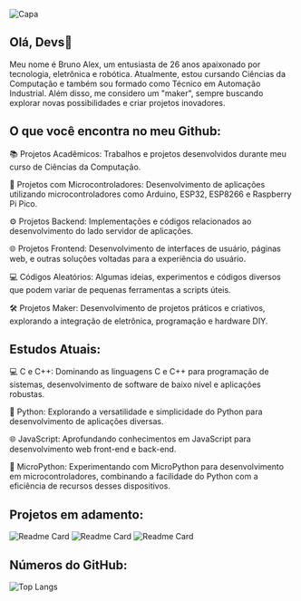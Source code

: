 ![Capa](https://github.com/user-attachments/assets/fe1c122c-dbef-4e26-9993-4ccbfbc250a6)


## Olá, Devs👋
Meu nome é Bruno Alex, um entusiasta de 26 anos apaixonado por tecnologia, eletrônica e robótica. Atualmente, estou cursando Ciências da Computação e também sou formado como Técnico em Automação Industrial. Além disso, me considero um "maker", sempre buscando explorar novas possibilidades e criar projetos inovadores.


## O que você encontra no meu Github:
📚 Projetos Acadêmicos: Trabalhos e projetos desenvolvidos durante meu curso de Ciências da Computação.

🤖 Projetos com Microcontroladores: Desenvolvimento de aplicações utilizando microcontroladores como Arduino, ESP32, ESP8266 e Raspberry Pi Pico.

⚙️ Projetos Backend: Implementações e códigos relacionados ao desenvolvimento do lado servidor de aplicações.

🌐 Projetos Frontend: Desenvolvimento de interfaces de usuário, páginas web, e outras soluções voltadas para a experiência do usuário.

💻 Códigos Aleatórios: Algumas ideias, experimentos e códigos diversos que podem variar de pequenas ferramentas a scripts úteis.

🛠️ Projetos Maker: Desenvolvimento de projetos práticos e criativos, explorando a integração de eletrônica, programação e hardware DIY.


## Estudos Atuais:
💻 C e C++: Dominando as linguagens C e C++ para programação de sistemas, desenvolvimento de software de baixo nível e aplicações robustas.

🐍 Python: Explorando a versatilidade e simplicidade do Python para desenvolvimento de aplicações diversas.

🌐 JavaScript: Aprofundando conhecimentos em JavaScript para desenvolvimento web front-end e back-end.

🐍 MicroPython: Experimentando com MicroPython para desenvolvimento em microcontroladores, combinando a facilidade do Python com a eficiência de recursos desses dispositivos.

## Projetos em adamento:
![Readme Card](https://github-readme-stats.vercel.app/api/pin/?username=alexxsouzaa&repo=PyMediAgenda&description_lines_count=2&theme=tokyonight)
![Readme Card](https://github-readme-stats.vercel.app/api/pin/?username=alexxsouzaa&repo=PyNote&description_lines_count=2&theme=tokyonight)
![Readme Card](https://github-readme-stats.vercel.app/api/pin/?username=alexxsouzaa&repo=PyPDFTools&description_lines_count=2&theme=tokyonight)

## Números do GitHub:
![Top Langs](https://github-readme-stats.vercel.app/api/top-langs/?username=alexxsouzaa&layout=compact&theme=tokyonight&locale=pt-br)


